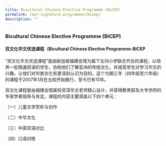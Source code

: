 ```yaml
---
title: Bicultural Chinese Elective Programme (BiCEP)
permalink: /our-signature-programmes/bicep/
description: ""
---
```

### Bicultural Chinese Elective Programme (BiCEP)

#### 双文化华文优选课程（Bicultural Chinese Elective Programme-BiCEP

“双文化华文优选课程”是由新加坡福建会馆为属下五间小学联合开办的课程，以培养一批精通双语的学生，协助他们了解亚洲的传统文化，并提高学生对学习华文的兴趣，让他们对华族文化有更深刻认识为目的。这个为期三年（四年级至六年级）的课程于2007年1月在五校开始推行，至今已有15年。

  

双文化课程是由福建会馆属校资深华文老师精心设计，并获得教育部及大专学府的专家学者指导与肯定。课程的内容主要涵盖以下四个单元：

  

（一）儿童文学赏析与创作

（二）中华文化

（三）中英双语对比

（四）口语训练